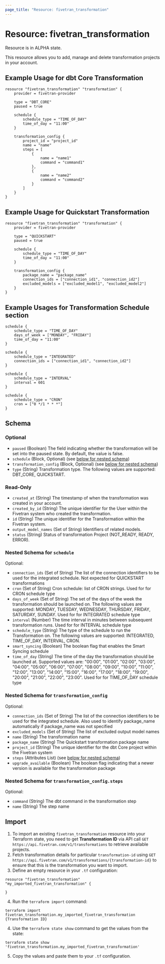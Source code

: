 ```yaml
---
page_title: "Resource: fivetran_transformation"
---
```


# Resource: fivetran_transformation

Resource is in ALPHA state.

This resource allows you to add, manage and delete transformation projects in your account. 

## Example Usage for dbt Core Transformation

```hcl
resource "fivetran_transformation" "transformation" {
    provider = fivetran-provider

    type = "DBT_CORE"
    paused = true

    schedule {
        schedule_type = "TIME_OF_DAY"
        time_of_day = "11:00"
    }

    transformation_config {
        project_id = "project_id"
        name = "name"
        steps = [
            {
                name = "name1"
                command = "command1"
            },
            {
                name = "name2"
                command = "command2"
            }
        ]
    }
}
```

## Example Usage for Quickstart Transformation

```hcl
resource "fivetran_transformation" "transformation" {
    provider = fivetran-provider

    type = "QUICKSTART"
    paused = true

    schedule {
        schedule_type = "TIME_OF_DAY"
        time_of_day = "11:00"
    }

    transformation_config {
        package_name = "package_name"
        connection_ids = ["connection_id1", "connection_id2"]
        excluded_models = ["excluded_model1", "excluded_model2"]
    }
}
```

## Example Usages for Transformation Schedule section

```hcl
schedule {
    schedule_type = "TIME_OF_DAY"
    days_of_week = ["MONDAY", "FRIDAY"]
    time_of_day = "11:00"
}
```

```hcl
schedule {
    schedule_type = "INTEGRATED"
    connection_ids = ["connection_id1", "connection_id2"]
}
```

```hcl
schedule {
    schedule_type = "INTERVAL"
    interval = 601
}
```

```hcl
schedule {
    schedule_type = "CRON"
    cron = ["0 */1 * * *"]
}
```

<!-- schema generated by tfplugindocs -->
## Schema

### Optional

- `paused` (Boolean) The field indicating whether the transformation will be set into the paused state. By default, the value is false.
- `schedule` (Block, Optional) (see [below for nested schema](#nestedblock--schedule))
- `transformation_config` (Block, Optional) (see [below for nested schema](#nestedblock--transformation_config))
- `type` (String) Transformation type. The following values are supported: DBT_CORE, QUICKSTART.

### Read-Only

- `created_at` (String) The timestamp of when the transformation was created in your account.
- `created_by_id` (String) The unique identifier for the User within the Fivetran system who created the transformation.
- `id` (String) The unique identifier for the Transformation within the Fivetran system.
- `output_model_names` (Set of String) Identifiers of related models.
- `status` (String) Status of transformation Project (NOT_READY, READY, ERROR).

<a id="nestedblock--schedule"></a>
### Nested Schema for `schedule`

Optional:

- `connection_ids` (Set of String) The list of the connection identifiers to be used for the integrated schedule. Not expected for QUICKSTART transformations
- `cron` (Set of String) Cron schedule: list of CRON strings. Used for for CRON schedule type
- `days_of_week` (Set of String) The set of the days of the week the transformation should be launched on. The following values are supported: MONDAY, TUESDAY, WEDNESDAY, THURSDAY, FRIDAY, SATURDAY, SUNDAY. Used for for INTEGRATED schedule type
- `interval` (Number) The time interval in minutes between subsequent transformation runs. Used for for INTERVAL schedule type
- `schedule_type` (String) The type of the schedule to run the Transformation on. The following values are supported: INTEGRATED, TIME_OF_DAY, INTERVAL, CRON.
- `smart_syncing` (Boolean) The boolean flag that enables the Smart Syncing schedule
- `time_of_day` (String) The time of the day the transformation should be launched at. Supported values are: "00:00", "01:00", "02:00", "03:00", "04:00", "05:00", "06:00", "07:00", "08:00", "09:00", "10:00", "11:00", "12:00", "13:00", "14:00", "15:00", "16:00", "17:00", "18:00", "19:00", "20:00", "21:00", "22:00", "23:00". Used for for TIME_OF_DAY schedule type


<a id="nestedblock--transformation_config"></a>
### Nested Schema for `transformation_config`

Optional:

- `connection_ids` (Set of String) The list of the connection identifiers to be used for the integrated schedule. Also used to identify package_name automatically if package_name was not specified
- `excluded_models` (Set of String) The list of excluded output model names
- `name` (String) The transformation name
- `package_name` (String) The Quickstart transformation package name
- `project_id` (String) The unique identifier for the dbt Core project within the Fivetran system
- `steps` (Attributes List) (see [below for nested schema](#nestedatt--transformation_config--steps))
- `upgrade_available` (Boolean) The boolean flag indicating that a newer version is available for the transformation package

<a id="nestedatt--transformation_config--steps"></a>
### Nested Schema for `transformation_config.steps`

Optional:

- `command` (String) The dbt command in the transformation step
- `name` (String) The step name

## Import

1. To import an existing `fivetran_transformation` resource into your Terraform state, you need to get **Transformation ID** via API call `GET https://api.fivetran.com/v1/transformations` to retrieve available projects.
2. Fetch transformation details for particular `transformation-id` using `GET https://api.fivetran.com/v1/transformations/{transformation-id}` to ensure that this is the transformation you want to import.
3. Define an empty resource in your `.tf` configuration:

```hcl
resource "fivetran_transformation" "my_imported_fivetran_transformation" {

}
```

4. Run the `terraform import` command:

```
terraform import fivetran_transformation.my_imported_fivetran_transformation {Transformation ID}
```

4. Use the `terraform state show` command to get the values from the state:

```
terraform state show 'fivetran_transformation.my_imported_fivetran_transformation'
```

5. Copy the values and paste them to your `.tf` configuration.

